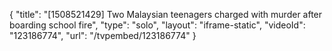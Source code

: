 {
    "title": "[1508521429] Two Malaysian teenagers charged with murder after boarding school fire",
    "type": "solo",
    "layout": "iframe-static",
    "videoId": "123186774",
    "url": "\/tvpembed\/123186774"
}